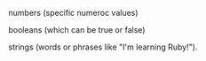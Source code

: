 numbers (specific numeroc values)

booleans (which can be true or false)

strings (words or phrases like "I'm learning Ruby!").